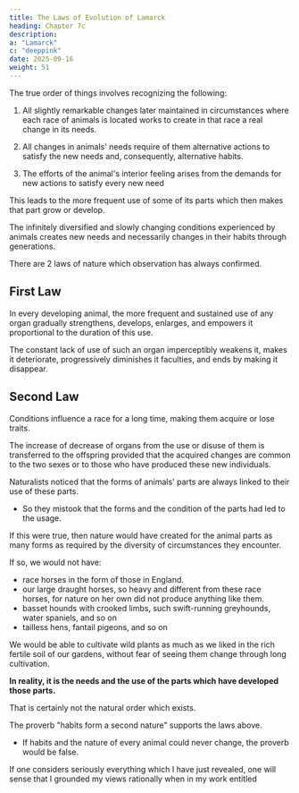 ```yaml
---
title: The Laws of Evolution of Lamarck
heading: Chapter 7c
description: 
a: "Lamarck"
c: "deeppink"
date: 2025-09-16
weight: 51
---
```



 <!-- relevant to consider in all this consists in -->
The true order of things involves recognizing the following:

1. All slightly remarkable changes later maintained in circumstances where each race of animals is located works to create in that race a real change in its needs.

2. All changes in animals' needs require of them alternative actions to satisfy the new needs and, consequently, alternative habits.

3. The efforts of the animal's interior feeling arises from the demands for new actions to satisfy every new need 

This leads to the more frequent use of some of its parts which then makes that part grow or develop.

<!--  requires from the animal experiencing that need either the 

  which previously it used less often 

(something which develops and ), or the use of new parts which the needs imperceptibly bring  -->

<!-- Thus, to reach an understanding of the true causes of so many diverse forms and so many different habits, examples of which the known animals manifest to us, we must take into account the fact that  -->

The infinitely diversified and slowly changing conditions experienced by animals creates new needs and necessarily changes in their habits through generations. 

<!-- of each race are successively located have led, in each of them, to  -->

<!-- Now, once this truth, which one cannot contest, is recognized, it will be easy to see how animals have been able to satisfy the new needs and to acquire new habits, if we give some attention to  -->

There are 2 laws of nature which observation has always confirmed.


## First Law

 <!-- which has not exceeded the limit of its development,  -->

In every developing animal, the more frequent and sustained use of any organ gradually strengthens, develops, enlarges, and empowers it proportional to the duration of this use.

The constant lack of use of such an organ imperceptibly weakens it, makes it deteriorate, progressively diminishes it faculties, and ends by making it disappear.


## Second Law

<!-- Everything which nature has made individuals acquire or lose through the influence of  -->

Conditions influence a race for a long time, making them acquire or lose traits.
<!-- things. -->

The increase of decrease of organs from the use or disuse of them is transferred to the offspring provided that the acquired changes are common to the two sexes or to those who have produced these new individuals.

<!-- Consequently, through the influence of the predominant use of some organ or by the influence of the constant disuse of this organ, 

nature preserves by reproduction in the new individuals arising from them,  -->


<!-- These are the 2 constant truths which cannot be overlooked except by those who have never observed nor followed nature in her work or by those who have let themselves be led into the error which I am going to contest. -->

Naturalists noticed that the forms of animals' parts are always linked to their use of these parts.
- So they mistook that the forms and the condition of the parts had led to the usage. 

If this were true, then nature would have created for the animal parts as many forms as required by the diversity of circumstances they encounter.

If so, we would not have:
- race horses in the form of those in England.
- our large draught horses, so heavy and different from these race horses, for nature on her own did not produce anything like them. 
- basset hounds with crooked limbs, such swift-running greyhounds, water spaniels, and so on
- tailless hens, fantail pigeons, and so on

We would be able to cultivate wild plants as much as we liked in the rich fertile soil of our gardens, without fear of seeing them change through long cultivation.

<!-- There is the mistake.  -->

<!-- For it is easy to demonstrate through observation that, by  -->

**In reality, it is the needs and the use of the parts which have developed those parts.**

<!-- , factors which even produced the parts at a time when they did not exist and which, consequently, gave rise to the condition in which we see them in each animal. -->

<!-- In order for that not to be the case, it would have been necessary for
in which they have to live and that these forms, as well as the circumstances, never change. -->


That is certainly not the natural order which exists. 

<!-- In this matter, for a long time we have had a feeling for what is really the case, because we developed the following sentence, which has become proverbial and universally known:  -->

The proverb "habits form a second nature" supports the laws above.
- If habits and the nature of every animal could never change, the proverb would be false.

 <!-- would not have arisen, and would not have been able to be preserved in the event someone had proposed it. -->

If one considers seriously everything which I have just revealed, one will sense that I grounded my views rationally when in my work entitled

